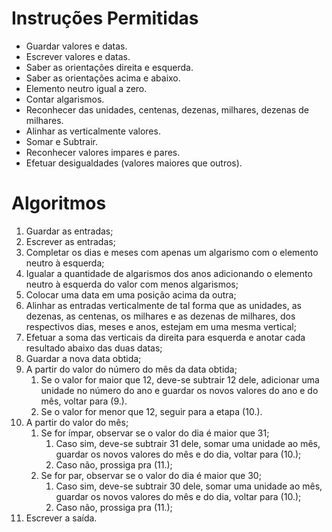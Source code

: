 # Instruções Permitidas 

- Guardar valores e datas. 
- Escrever valores e datas. 
- Saber as orientações direita e esquerda. 
- Saber as orientações acima e abaixo. 
- Elemento neutro igual a zero. 
- Contar algarismos. 
- Reconhecer das unidades, centenas, dezenas, milhares, dezenas de milhares. 
- Alinhar as verticalmente valores. 
- Somar e Subtrair. 
- Reconhecer valores impares e pares. 
- Efetuar desigualdades (valores maiores que outros). 

# Algoritmos 

1. Guardar as entradas; 
2. Escrever as entradas; 
3. Completar os dias e meses com apenas um algarismo com o elemento neutro à esquerda; 
4. Igualar a quantidade de algarismos dos anos adicionando o elemento neutro à esquerda do valor com menos algarismos; 
5. Colocar uma data em uma posição acima da outra; 
6. Alinhar as entradas verticalmente de tal forma que as unidades, as dezenas, as centenas, os milhares e as dezenas de milhares, dos respectivos dias, meses e anos, estejam em uma mesma vertical; 
7. Efetuar a soma das verticais da direita para esquerda e anotar cada resultado abaixo das duas datas; 
8. Guardar a nova data obtida; 
9. A partir do valor do número do mês da data obtida; 
    1. Se o valor for maior que 12, deve-se subtrair 12 dele,  adicionar uma unidade no número do ano e guardar os novos valores do ano e do mês, voltar para (9.). 
    2. Se o valor for menor que 12, seguir para a etapa (10.). 
10. A partir do valor do mês; 
    1. Se for ímpar, observar se o valor do dia é maior que 31; 
        1. Caso sim, deve-se subtrair 31 dele, somar uma unidade ao mês, guardar os novos valores do mês e do dia, voltar para (10.); 
        2. Caso não, prossiga pra (11.); 
    2. Se for par, observar se o valor do dia é maior que 30; 
        1. Caso sim, deve-se subtrair 30 dele, somar uma unidade ao mês, guardar os novos valores do mês e do dia, voltar para (10.); 
        2. Caso não, prossiga pra (11.); 
11. Escrever a saída. 
